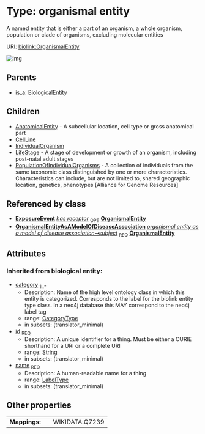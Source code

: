 
# Type: organismal entity


A named entity that is either a part of an organism, a whole organism, population or clade of organisms, excluding molecular entities

URI: [biolink:OrganismalEntity](https://w3id.org/biolink/vocab/OrganismalEntity)


![img](http://yuml.me/diagram/nofunky;dir:TB/class/[PopulationOfIndividualOrganisms],[OrganismalEntityAsAModelOfDiseaseAssociation],[OrganismalEntityAsAModelOfDiseaseAssociation]-%20subject%201..1>[OrganismalEntity&#124;id(i):string;name(i):label_type;category(i):category_type%20%2B],[OrganismalEntity]^-[PopulationOfIndividualOrganisms],[OrganismalEntity]^-[LifeStage],[OrganismalEntity]^-[IndividualOrganism],[OrganismalEntity]^-[CellLine],[OrganismalEntity]^-[AnatomicalEntity],[BiologicalEntity]^-[OrganismalEntity],[LifeStage],[IndividualOrganism],[ExposureEvent],[CellLine],[BiologicalEntity],[AnatomicalEntity])

## Parents

 *  is_a: [BiologicalEntity](BiologicalEntity.md)

## Children

 * [AnatomicalEntity](AnatomicalEntity.md) - A subcellular location, cell type or gross anatomical part
 * [CellLine](CellLine.md)
 * [IndividualOrganism](IndividualOrganism.md)
 * [LifeStage](LifeStage.md) - A stage of development or growth of an organism, including post-natal adult stages
 * [PopulationOfIndividualOrganisms](PopulationOfIndividualOrganisms.md) - A collection of individuals from the same taxonomic class distinguished by one or more characteristics. Characteristics can include, but are not limited to, shared geographic location, genetics, phenotypes [Alliance for Genome Resources]

## Referenced by class

 *  **[ExposureEvent](ExposureEvent.md)** *[has receptor](has_receptor.md)*  <sub>OPT</sub>  **[OrganismalEntity](OrganismalEntity.md)**
 *  **[OrganismalEntityAsAModelOfDiseaseAssociation](OrganismalEntityAsAModelOfDiseaseAssociation.md)** *[organismal entity as a model of disease association➞subject](organismal_entity_as_a_model_of_disease_association_subject.md)*  <sub>REQ</sub>  **[OrganismalEntity](OrganismalEntity.md)**

## Attributes


### Inherited from biological entity:

 * [category](category.md)  <sub>1..*</sub>
    * Description: Name of the high level ontology class in which this entity is categorized. Corresponds to the label for the biolink entity type class. In a neo4j database this MAY correspond to the neo4j label tag
    * range: [CategoryType](types/CategoryType.md)
    * in subsets: (translator_minimal)
 * [id](id.md)  <sub>REQ</sub>
    * Description: A unique identifier for a thing. Must be either a CURIE shorthand for a URI or a complete URI
    * range: [String](types/String.md)
    * in subsets: (translator_minimal)
 * [name](name.md)  <sub>REQ</sub>
    * Description: A human-readable name for a thing
    * range: [LabelType](types/LabelType.md)
    * in subsets: (translator_minimal)

## Other properties

|  |  |  |
| --- | --- | --- |
| **Mappings:** | | WIKIDATA:Q7239 |

